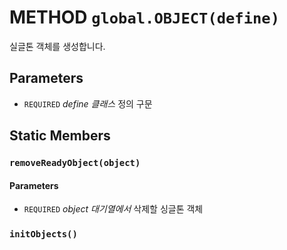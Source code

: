 # METHOD `global.OBJECT(define)`
실글톤 객체를 생성합니다.

## Parameters
* `REQUIRED` *define	클래스* 정의 구문

## Static Members

### `removeReadyObject(object)`
#### Parameters
* `REQUIRED` *object	대기열에서* 삭제할 싱글톤 객체

### `initObjects()`
